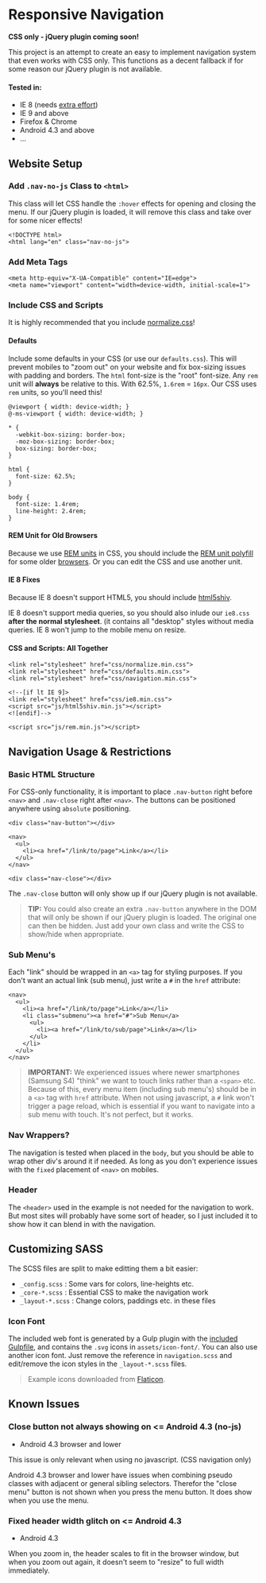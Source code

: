 # Responsive Navigation #

**CSS only - jQuery plugin coming soon!**

This project is an attempt to create an easy to implement navigation system that even works with CSS only. This functions as a decent fallback if for some reason our jQuery plugin is not available. 

#### Tested in: ####

- IE 8 (needs [extra effort](#ie-8-fixes))
- IE 9 and above
- Firefox & Chrome
- Android 4.3 and above
- ... 

## Website Setup ##

### Add `.nav-no-js` Class to `<html>` ###

This class will let CSS handle the `:hover`  effects for opening and closing the menu. If our jQuery plugin is loaded, it will remove this class and take over for some nicer effects!

    <!DOCTYPE html>
    <html lang="en" class="nav-no-js">

### Add Meta Tags ###

    <meta http-equiv="X-UA-Compatible" content="IE=edge">
    <meta name="viewport" content="width=device-width, initial-scale=1">

### Include CSS and Scripts ###

It is highly recommended that you include [normalize.css](https://github.com/necolas/normalize.css/)!

#### Defaults ####

Include some defaults in your CSS (or use our `defaults.css`). This will prevent mobiles to "zoom out" on your website and fix box-sizing issues with padding and borders. The `html` font-size is the "root" font-size. Any `rem` unit will **always** be relative to this. With 62.5%, `1.6rem` = `16px`. Our CSS uses `rem` units, so you'll need this!

    @viewport { width: device-width; }
    @-ms-viewport { width: device-width; }
    
    * {
      -webkit-box-sizing: border-box;
      -moz-box-sizing: border-box;
      box-sizing: border-box;
    }
    
    html {
      font-size: 62.5%;
    }
    
    body {
      font-size: 1.4rem;
      line-height: 2.4rem;
    }

#### REM Unit for Old Browsers ####

Because we use [REM units](http://snook.ca/archives/html_and_css/font-size-with-rem) in CSS, you should include the [REM unit polyfill](https://github.com/chuckcarpenter/REM-unit-polyfill) for some older [browsers](http://caniuse.com/#feat=rem). Or you can edit the CSS and use another unit.

#### IE 8 Fixes ####

Because IE 8 doesn't support HTML5, you should include [html5shiv](https://github.com/aFarkas/html5shiv).

IE 8 doesn't support media queries, so you should also inlude our `ie8.css` **after the normal stylesheet**. (it contains all "desktop" styles without media queries. IE 8 won't jump to the mobile menu on resize. 

#### CSS and Scripts: All Together ####

    <link rel="stylesheet" href="css/normalize.min.css">
    <link rel="stylesheet" href="css/defaults.min.css">
    <link rel="stylesheet" href="css/navigation.min.css">

    <!--[if lt IE 9]>
    <link rel="stylesheet" href="css/ie8.min.css">
    <script src="js/html5shiv.min.js"></script>
    <![endif]-->

    <script src="js/rem.min.js"></script>

## Navigation Usage & Restrictions ##

### Basic HTML Structure ###

For CSS-only functionality, it is important to place `.nav-button` right before `<nav>` and `.nav-close` right after `<nav>`. The buttons can be positioned anywhere using `absolute` positioning.

    <div class="nav-button"></div>

    <nav>
      <ul>
        <li><a href="/link/to/page">Link</a></li>
      </ul>
    </nav>

    <div class="nav-close"></div>

The `.nav-close` button will only show up if our jQuery plugin is not available.

> **TIP:** You could also create an extra `.nav-button` anywhere in the DOM that will only be shown if our jQuery plugin is loaded. The original one can then be hidden. Just add your own class and write the CSS to show/hide when appropriate. 

### Sub Menu's ###

Each "link" should be wrapped in an `<a>` tag for styling purposes. If you don't want an actual link (sub menu), just write a `#` in the `href` attribute:

    <nav>
      <ul>
        <li><a href="/link/to/page">Link</a></li>
        <li class="submenu"><a href="#">Sub Menu</a>
          <ul>
            <li><a href="/link/to/sub/page">Link</a></li>
          </ul>
        </li>
      </ul>
    </nav>

> **IMPORTANT:** We experienced issues where newer smartphones (Samsung S4) "think" we want to touch links rather than a `<span>` etc. Because of this, every menu item (including sub menu's) should be in a `<a>` tag with  `href` attribute. When not using javascript, a `#` link won't  trigger a page reload, which is essential if you want to navigate into a sub menu with touch. It's not perfect, but it works.

### Nav Wrappers? ###

The navigation is tested when placed in the `body`, but you should be able to wrap other div's around it if needed. As long as you don't experience issues with the `fixed` placement of `<nav>` on mobiles.

### Header ###

The `<header>` used in the example is not needed for the navigation to work. But most sites will probably have some sort of header, so I just included it to show how it can blend in with the navigation.

## Customizing SASS ##

The SCSS files are split to make editting them a bit easier:

- `_config.scss` : Some vars for colors, line-heights etc.
- `_core-*.scss` : Essential CSS to make the navigation work
- `_layout-*.scss` : Change colors, paddings etc. in these files

### Icon Font ###

The included web font is generated by a Gulp plugin with the [included Gulpfile](https://github.com/codezero-be/gulp-workflow), and contains the `.svg` icons in `assets/icon-font/`. You can also use another icon font. Just remove the reference in `navigation.scss` and edit/remove the icon styles in the `_layout-*.scss` files.

> Example icons downloaded from [Flaticon](http://www.flaticon.com/).

## Known Issues ##

### Close button not always showing on <= Android 4.3 (no-js) ###

- Android 4.3 browser and lower

This issue is only relevant when using no javascript. (CSS navigation only)

Android 4.3 browser and lower have issues when combining pseudo classes with adjacent or general sibling selectors. Therefor the "close menu" button is not shown when you press the menu button. It does show when you use the menu.

### Fixed header width glitch on <= Android 4.3 ###

- Android 4.3

When you zoom in, the header scales to fit in the browser window, but  when you zoom out again, it doesn't seem to "resize" to full width immediately. 
